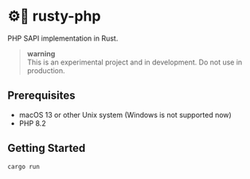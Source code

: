 # ⚙️🐘 rusty-php
PHP SAPI implementation in Rust.

> **warning**  
> This is an experimental project and in development.
> Do not use in production.

## Prerequisites
- macOS 13 or other Unix system (Windows is not supported now)
- PHP 8.2

## Getting Started
```shell
cargo run
```

